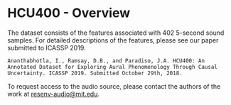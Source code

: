 # HCU400 - Overview
The dataset consists of the features associated with 402 5-second sound samples.  For detailed descriptions of the features, please see our paper submitted to ICASSP 2019.

`Ananthabhotla, I., Ramsay, D.B., and Paradiso, J.A. HCU400: An Annotated Dataset for Exploring Aural Phenomenology Through Causal Uncertainty. ICASSP 2019. Submitted October 29th, 2018.`

To request access to the audio source, please contact the authors of the work at resenv-audio@mit.edu.

